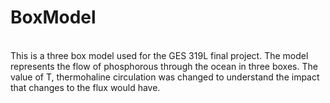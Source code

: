 # BoxModel

<br>
This is a three box model used for the GES 319L final project. The model represents the flow of phosphorous through the ocean in three boxes. The value of T, thermohaline circulation was changed to understand the impact that changes to the flux would have.
